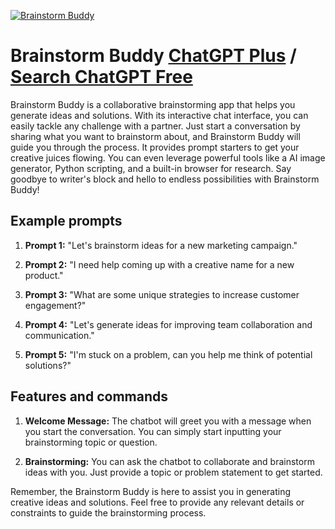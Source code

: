 
[![Brainstorm Buddy](https://files.oaiusercontent.com/file-PRHTKbTj6x67LBlQMLefArG6?se=2123-10-17T18%3A59%3A51Z&sp=r&sv=2021-08-06&sr=b&rscc=max-age%3D31536000%2C%20immutable&rscd=attachment%3B%20filename%3Dee2ab3e9-36ab-4327-8249-03affee20340.png&sig=1QeMPwcwWAQUZwIls3mFGwirhZOKmrpR/VAv714mT6s%3D)](https://chat.openai.com/g/g-46qEVzoCr-brainstorm-buddy)

# Brainstorm Buddy [ChatGPT Plus](https://chat.openai.com/g/g-46qEVzoCr-brainstorm-buddy) / [Search ChatGPT Free](https://gptcall.net/index.html#/?search=Brainstorm%20Buddy)

Brainstorm Buddy is a collaborative brainstorming app that helps you generate ideas and solutions. With its interactive chat interface, you can easily tackle any challenge with a partner. Just start a conversation by sharing what you want to brainstorm about, and Brainstorm Buddy will guide you through the process. It provides prompt starters to get your creative juices flowing. You can even leverage powerful tools like a AI image generator, Python scripting, and a built-in browser for research. Say goodbye to writer's block and hello to endless possibilities with Brainstorm Buddy!

## Example prompts

1. **Prompt 1:** "Let's brainstorm ideas for a new marketing campaign."

2. **Prompt 2:** "I need help coming up with a creative name for a new product."

3. **Prompt 3:** "What are some unique strategies to increase customer engagement?"

4. **Prompt 4:** "Let's generate ideas for improving team collaboration and communication."

5. **Prompt 5:** "I'm stuck on a problem, can you help me think of potential solutions?"

## Features and commands

1. **Welcome Message:** The chatbot will greet you with a message when you start the conversation. You can simply start inputting your brainstorming topic or question.

2. **Brainstorming:** You can ask the chatbot to collaborate and brainstorm ideas with you. Just provide a topic or problem statement to get started.

Remember, the Brainstorm Buddy is here to assist you in generating creative ideas and solutions. Feel free to provide any relevant details or constraints to guide the brainstorming process.


